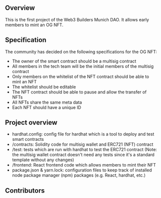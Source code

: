 ## Overview
This is the first project of the Web3 Builders Munich DAO. It allows early members to mint an OG NFT.

## Specification
The community has decided on the following specifications for the OG NFT:
- The owner of the smart contract should be a multisig contract
- All members in the tech team will be the initial members of the multisig contract
- Only members on the whitelist of the NFT contract should be able to mint an NFT
- The whitelist should be editable
- The NFT contract should be able to pause and allow the transfer of NFTs
- All NFTs share the same meta data
- Each NFT should have a unique ID

## Project overview
- hardhat.config: config file for hardhat which is a tool to deploy and test smart contracts
- /contracts: Solidity code for multisig wallet and ERC721 (NFT) contract
- /test: tests which are run with hardhat to test the ERC721 contract (Note: the multisig wallet contract doesn't need any tests since it's a standard template without any changes)
- /frontend: React frontend code which allows members to mint their NFT
- package.json & yarn.lock: configuration files to keep track of installed node package manager (npm) packages (e.g. React, hardhat, etc.)

## Contributors
